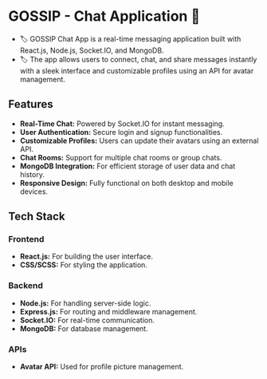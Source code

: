 # GOSSIP - Chat Application :busts_in_silhouette:

- 🏷️ GOSSIP Chat App is a real-time messaging application built with React.js, Node.js, Socket.IO, and MongoDB.
- 🏷️ The app allows users to connect, chat, and share messages instantly with a sleek interface and customizable profiles using an API for avatar management.


## Features
- **Real-Time Chat:** Powered by Socket.IO for instant messaging.
- **User Authentication:** Secure login and signup functionalities.
- **Customizable Profiles:** Users can update their avatars using an external API.
- **Chat Rooms:** Support for multiple chat rooms or group chats.
- **MongoDB Integration:** For efficient storage of user data and chat history.
- **Responsive Design:** Fully functional on both desktop and mobile devices.

## Tech Stack

### Frontend
- **React.js:** For building the user interface.
- **CSS/SCSS:** For styling the application.

### Backend
- **Node.js:** For handling server-side logic.
- **Express.js:** For routing and middleware management.
- **Socket.IO:** For real-time communication.
- **MongoDB:** For database management.

### APIs
- **Avatar API:** Used for profile picture management.
